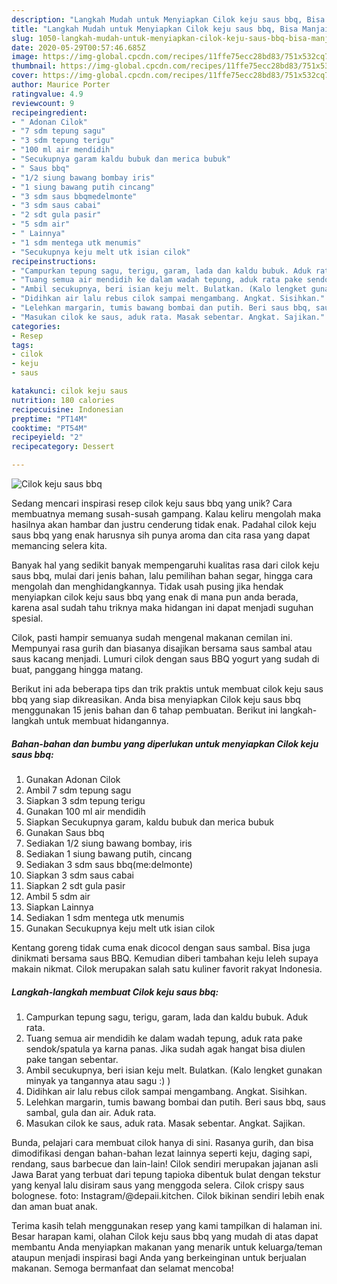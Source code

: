 ```yaml
---
description: "Langkah Mudah untuk Menyiapkan Cilok keju saus bbq, Bisa Manjain Lidah"
title: "Langkah Mudah untuk Menyiapkan Cilok keju saus bbq, Bisa Manjain Lidah"
slug: 1050-langkah-mudah-untuk-menyiapkan-cilok-keju-saus-bbq-bisa-manjain-lidah
date: 2020-05-29T00:57:46.685Z
image: https://img-global.cpcdn.com/recipes/11ffe75ecc28bd83/751x532cq70/cilok-keju-saus-bbq-foto-resep-utama.jpg
thumbnail: https://img-global.cpcdn.com/recipes/11ffe75ecc28bd83/751x532cq70/cilok-keju-saus-bbq-foto-resep-utama.jpg
cover: https://img-global.cpcdn.com/recipes/11ffe75ecc28bd83/751x532cq70/cilok-keju-saus-bbq-foto-resep-utama.jpg
author: Maurice Porter
ratingvalue: 4.9
reviewcount: 9
recipeingredient:
- " Adonan Cilok"
- "7 sdm tepung sagu"
- "3 sdm tepung terigu"
- "100 ml air mendidih"
- "Secukupnya garam kaldu bubuk dan merica bubuk"
- " Saus bbq"
- "1/2 siung bawang bombay iris"
- "1 siung bawang putih cincang"
- "3 sdm saus bbqmedelmonte"
- "3 sdm saus cabai"
- "2 sdt gula pasir"
- "5 sdm air"
- " Lainnya"
- "1 sdm mentega utk menumis"
- "Secukupnya keju melt utk isian cilok"
recipeinstructions:
- "Campurkan tepung sagu, terigu, garam, lada dan kaldu bubuk. Aduk rata."
- "Tuang semua air mendidih ke dalam wadah tepung, aduk rata pake sendok/spatula ya karna panas. Jika sudah agak hangat bisa diulen pake tangan sebentar."
- "Ambil secukupnya, beri isian keju melt. Bulatkan. (Kalo lengket gunakan minyak ya tangannya atau sagu :) )"
- "Didihkan air lalu rebus cilok sampai mengambang. Angkat. Sisihkan."
- "Lelehkan margarin, tumis bawang bombai dan putih. Beri saus bbq, saus sambal, gula dan air. Aduk rata."
- "Masukan cilok ke saus, aduk rata. Masak sebentar. Angkat. Sajikan."
categories:
- Resep
tags:
- cilok
- keju
- saus

katakunci: cilok keju saus 
nutrition: 180 calories
recipecuisine: Indonesian
preptime: "PT14M"
cooktime: "PT54M"
recipeyield: "2"
recipecategory: Dessert

---
```



![Cilok keju saus bbq](https://img-global.cpcdn.com/recipes/11ffe75ecc28bd83/751x532cq70/cilok-keju-saus-bbq-foto-resep-utama.jpg)

Sedang mencari inspirasi resep cilok keju saus bbq yang unik? Cara membuatnya memang susah-susah gampang. Kalau keliru mengolah maka hasilnya akan hambar dan justru cenderung tidak enak. Padahal cilok keju saus bbq yang enak harusnya sih punya aroma dan cita rasa yang dapat memancing selera kita.

Banyak hal yang sedikit banyak mempengaruhi kualitas rasa dari cilok keju saus bbq, mulai dari jenis bahan, lalu pemilihan bahan segar, hingga cara mengolah dan menghidangkannya. Tidak usah pusing jika hendak menyiapkan cilok keju saus bbq yang enak di mana pun anda berada, karena asal sudah tahu triknya maka hidangan ini dapat menjadi suguhan spesial.

Cilok, pasti hampir semuanya sudah mengenal makanan cemilan ini. Mempunyai rasa gurih dan biasanya disajikan bersama saus sambal atau saus kacang menjadi. Lumuri cilok dengan saus BBQ yogurt yang sudah di buat, panggang hingga matang.


Berikut ini ada beberapa tips dan trik praktis untuk membuat cilok keju saus bbq yang siap dikreasikan. Anda bisa menyiapkan Cilok keju saus bbq menggunakan 15 jenis bahan dan 6 tahap pembuatan. Berikut ini langkah-langkah untuk membuat hidangannya.

<!--inarticleads1-->

##### Bahan-bahan dan bumbu yang diperlukan untuk menyiapkan Cilok keju saus bbq:

1. Gunakan  Adonan Cilok
1. Ambil 7 sdm tepung sagu
1. Siapkan 3 sdm tepung terigu
1. Gunakan 100 ml air mendidih
1. Siapkan Secukupnya garam, kaldu bubuk dan merica bubuk
1. Gunakan  Saus bbq
1. Sediakan 1/2 siung bawang bombay, iris
1. Sediakan 1 siung bawang putih, cincang
1. Sediakan 3 sdm saus bbq(me:delmonte)
1. Siapkan 3 sdm saus cabai
1. Siapkan 2 sdt gula pasir
1. Ambil 5 sdm air
1. Siapkan  Lainnya
1. Sediakan 1 sdm mentega utk menumis
1. Gunakan Secukupnya keju melt utk isian cilok


Kentang goreng tidak cuma enak dicocol dengan saus sambal. Bisa juga dinikmati bersama saus BBQ. Kemudian diberi tambahan keju leleh supaya makain nikmat. Cilok merupakan salah satu kuliner favorit rakyat Indonesia. 

<!--inarticleads2-->

##### Langkah-langkah membuat Cilok keju saus bbq:

1. Campurkan tepung sagu, terigu, garam, lada dan kaldu bubuk. Aduk rata.
1. Tuang semua air mendidih ke dalam wadah tepung, aduk rata pake sendok/spatula ya karna panas. Jika sudah agak hangat bisa diulen pake tangan sebentar.
1. Ambil secukupnya, beri isian keju melt. Bulatkan. (Kalo lengket gunakan minyak ya tangannya atau sagu :) )
1. Didihkan air lalu rebus cilok sampai mengambang. Angkat. Sisihkan.
1. Lelehkan margarin, tumis bawang bombai dan putih. Beri saus bbq, saus sambal, gula dan air. Aduk rata.
1. Masukan cilok ke saus, aduk rata. Masak sebentar. Angkat. Sajikan.


Bunda, pelajari cara membuat cilok hanya di sini. Rasanya gurih, dan bisa dimodifikasi dengan bahan-bahan lezat lainnya seperti keju, daging sapi, rendang, saus barbecue dan lain-lain! Cilok sendiri merupakan jajanan asli Jawa Barat yang terbuat dari tepung tapioka dibentuk bulat dengan tekstur yang kenyal lalu disiram saus yang menggoda selera. Cilok crispy saus bolognese. foto: Instagram/@depaii.kitchen. Cilok bikinan sendiri lebih enak dan aman buat anak. 

Terima kasih telah menggunakan resep yang kami tampilkan di halaman ini. Besar harapan kami, olahan Cilok keju saus bbq yang mudah di atas dapat membantu Anda menyiapkan makanan yang menarik untuk keluarga/teman ataupun menjadi inspirasi bagi Anda yang berkeinginan untuk berjualan makanan. Semoga bermanfaat dan selamat mencoba!
